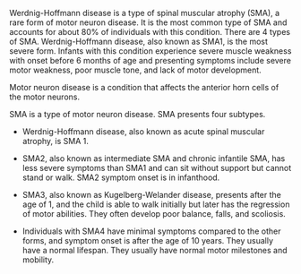 Werdnig-Hoffmann disease is a type of spinal muscular atrophy (SMA), a rare form of motor neuron disease. It is the most common type of SMA and accounts for about 80% of individuals with this condition. There are 4 types of SMA. Werdnig-Hoffmann disease, also known as SMA1, is the most severe form. Infants with this condition experience severe muscle weakness with onset before 6 months of age and presenting symptoms include severe motor weakness, poor muscle tone, and lack of motor development.

Motor neuron disease is a condition that affects the anterior horn cells of the motor neurons.

SMA is a type of motor neuron disease. SMA presents four subtypes.

- Werdnig-Hoffmann disease, also known as acute spinal muscular atrophy, is SMA 1.

- SMA2, also known as intermediate SMA and chronic infantile SMA, has less severe symptoms than SMA1 and can sit without support but cannot stand or walk. SMA2 symptom onset is in infanthood.

- SMA3, also known as Kugelberg-Welander disease, presents after the age of 1, and the child is able to walk initially but later has the regression of motor abilities. They often develop poor balance, falls, and scoliosis.

- Individuals with SMA4 have minimal symptoms compared to the other forms, and symptom onset is after the age of 10 years. They usually have a normal lifespan. They usually have normal motor milestones and mobility.